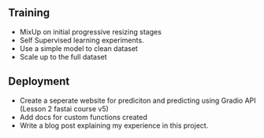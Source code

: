 ## Training 

- MixUp on initial progressive resizing stages
- Self Supervised learning experiments.
- Use a simple model to clean dataset
- Scale up to the full dataset

## Deployment

- Create a seperate website for prediciton and predicting using Gradio API (Lesson 2 fastai course v5)
- Add docs for custom functions created
- Write a blog post explaining my experience in this project.